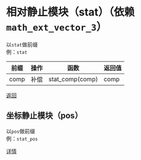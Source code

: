 # 相对静止模块（stat）（依赖`math_ext_vector_3`）
以`stat`做前缀  
例：`stat`

|前缀|操作|函数|返回值|
|---|---|---|---|
|comp|补偿|stat_comp(comp)|comp|

[返回](./_README.md)

## 坐标静止模块（pos）
以`pos`做前缀  
例：`stat_pos`

[详情](./stat_pos__README.md)
